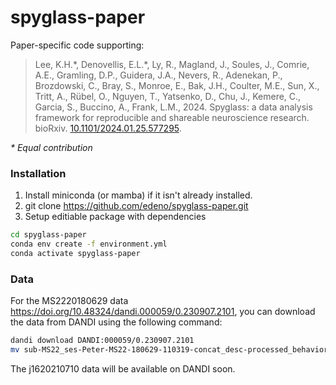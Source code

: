 # spyglass-paper

Paper-specific code supporting:
> Lee, K.H.\*, Denovellis, E.L.\*, Ly, R., Magland, J., Soules, J., Comrie, A.E., Gramling, D.P., Guidera, J.A., Nevers, R., Adenekan, P., Brozdowski, C., Bray, S., Monroe, E., Bak, J.H., Coulter, M.E., Sun, X., Tritt, A., Rübel, O., Nguyen, T., Yatsenko, D., Chu, J., Kemere, C., Garcia, S., Buccino, A., Frank, L.M., 2024. Spyglass: a data analysis framework for reproducible and shareable neuroscience research. bioRxiv. [10.1101/2024.01.25.577295](https://doi.org/10.1101/2024.01.25.577295 ).

*\* Equal contribution*

### Installation

1. Install miniconda (or mamba) if it isn't already installed.
2. git clone <https://github.com/edeno/spyglass-paper.git>
3. Setup editiable package with dependencies

```bash
cd spyglass-paper
conda env create -f environment.yml
conda activate spyglass-paper
```

### Data

For the MS2220180629 data <https://doi.org/10.48324/dandi.000059/0.230907.2101>, you can download the data from DANDI using the following command:

```bash
dandi download DANDI:000059/0.230907.2101
mv sub-MS22_ses-Peter-MS22-180629-110319-concat_desc-processed_behavior+ecephys.nwb spyglass-paper/data/nwb/raw/MS2220180629.nwb/MS2220180629.nwb # rename the file

```

The j1620210710 data will be available on DANDI soon.

